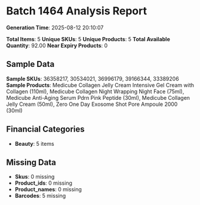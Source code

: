 # Batch 1464 Analysis Report

**Generation Time**: 2025-08-12 20:10:07

**Total Items**: 5
**Unique SKUs**: 5
**Unique Products**: 5
**Total Available Quantity**: 92.00
**Near Expiry Products**: 0

## Sample Data
**Sample SKUs**: 36358217, 30534021, 36996179, 39166344, 33389206
**Sample Products**: Medicube Collagen Jelly Cream Intensive Gel Cream with Collagen (110ml), Medicube Collagen Night Wrapping Night Face (75ml), Medicube Anti-Aging Serum Pdrn Pink Peptide (30ml), Medicube Collagen Jelly Cream (50ml), Zero One Day Exosome Shot Pore Ampoule 2000 (30ml)

## Financial Categories
- **Beauty**: 5 items

## Missing Data
- **Skus**: 0 missing
- **Product_ids**: 0 missing
- **Product_names**: 0 missing
- **Barcodes**: 5 missing
